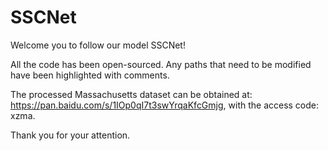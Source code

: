 # SSCNet

Welcome you to follow our model SSCNet!

All the code has been open-sourced. Any paths that need to be modified have been highlighted with comments.

The processed Massachusetts dataset can be obtained at: https://pan.baidu.com/s/1IOp0qI7t3swYrqaKfcGmjg, with the access code: xzma.

Thank you for your attention.
